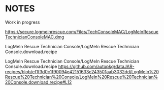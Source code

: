# NOTES


Work in progress

 https://secure.logmeinrescue.com/Files/TechConsoleMAC/LogMeInRescueTechnicianConsoleMAC.dmg

 LogMeIn Rescue Technician Console/LogMeIn Rescue Technician Console.download.recipe

 LogMeIn Rescue Technician Console/LogMeIn Rescue Technician Console.download.recipe
 https://github.com/autopkg/dataJAR-recipes/blob/ef1f3d0c1f90094e42151633e243501aab3032dd/LogMeIn%20Rescue%20Technician%20Console/LogMeIn%20Rescue%20Technician%20Console.download.recipe#L12
 